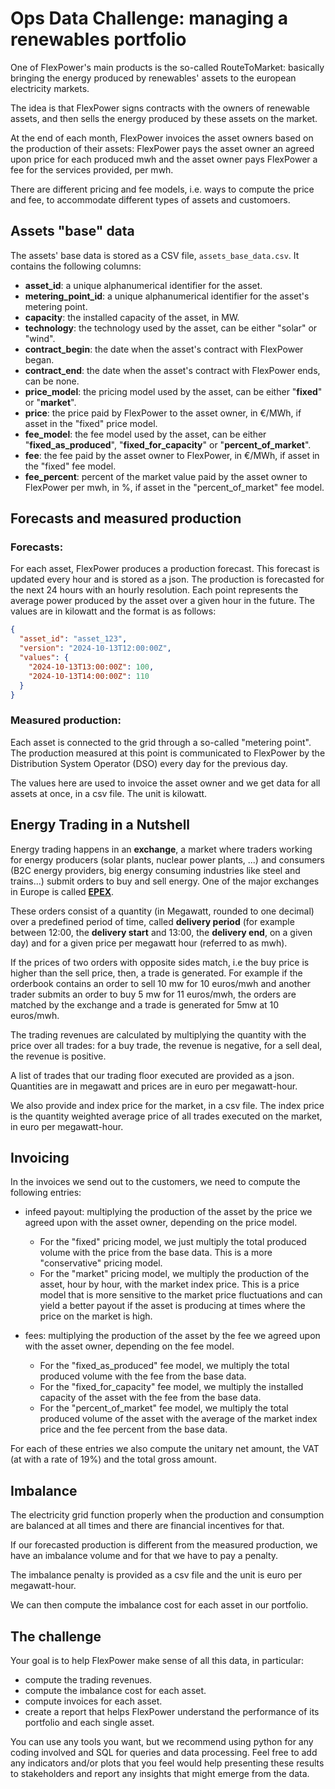 # Ops Data Challenge: managing a renewables portfolio

One of FlexPower's main products is the so-called RouteToMarket: basically bringing the energy produced by renewables' 
assets to the european electricity markets.

The idea is that FlexPower signs contracts with the owners of renewable assets, and then sells the energy produced by these assets on the market. 

At the end of each month, FlexPower invoices the asset owners based on the production of their assets: 
FlexPower pays the asset owner an agreed upon price for each produced mwh and the asset owner pays FlexPower 
a fee for the services provided, per mwh. 

There are different pricing and fee models, i.e. ways to compute the price and fee, to accommodate different types of assets and customoers.

## Assets "base" data

The assets' base data is stored as a CSV file, `assets_base_data.csv`. It contains the following columns:
- **asset_id**: a unique alphanumerical identifier for the asset.
- **metering_point_id**: a unique alphanumerical identifier for the asset's metering point.
- **capacity**: the installed capacity of the asset, in MW.
- **technology**: the technology used by the asset, can be either "solar" or "wind".
- **contract_begin**: the date when the asset's contract with FlexPower began.
- **contract_end**: the date when the asset's contract with FlexPower ends, can be none.
- **price_model**: the pricing model used by the asset, can be either "**fixed**" or "**market**".
- **price**: the price paid by FlexPower to the asset owner, in €/MWh, if asset in the "fixed" price model.
- **fee_model**: the fee model used by the asset, can be either "**fixed_as_produced**", "**fixed_for_capacity**" or "**percent_of_market**".
- **fee**: the fee paid by the asset owner to FlexPower, in €/MWh, if asset in the "fixed" fee model.
- **fee_percent**: percent of the market value paid by the asset owner to FlexPower per mwh, in %, if asset in the "percent_of_market" fee model.

##  Forecasts and measured production

### Forecasts:
For each asset, FlexPower produces a production forecast. This forecast is updated every hour and is stored as a json. 
The production is forecasted for the next 24 hours with an hourly resolution. 
Each point represents the average power produced by the asset over a given hour in the future.
The values are in kilowatt and the format is as follows:

```json
{
  "asset_id": "asset_123",
  "version": "2024-10-13T12:00:00Z",
  "values": {
    "2024-10-13T13:00:00Z": 100,
    "2024-10-13T14:00:00Z": 110
  }
}
```

### Measured production:
Each asset is connected to the grid through a so-called "metering point". 
The production measured at this point is communicated to FlexPower by the Distribution System Operator (DSO) every day for the previous day. 

The values here are used to invoice the asset owner and we get data for all assets at once, in a csv file. The unit is kilowatt.


## Energy Trading in a Nutshell

Energy trading happens in an **exchange**, a market where traders working for energy producers 
(solar plants, nuclear power plants, ...) and consumers (B2C energy providers, big 
energy consuming industries like steel and trains...) submit orders to buy and sell energy.
One of the major exchanges in Europe is called [**EPEX**](https://en.wikipedia.org/wiki/European_Power_Exchange).

These orders consist of a quantity (in Megawatt, rounded to one decimal) over a predefined period of
time, called **delivery period** (for example between 12:00, the **delivery start** and 13:00, 
the **delivery end**, on a given day) and for a given price per megawatt hour (referred to as mwh).

If the prices of two orders with opposite sides match, i.e the buy price is higher than the sell price, 
then, a trade is generated. 
For example if the orderbook contains an order to sell 10 mw for 10 euros/mwh and another trader 
submits an order to buy 5 mw for 11 euros/mwh, the orders are matched by the exchange and a trade is 
generated for 5mw at 10 euros/mwh.

The trading revenues are calculated by multiplying the quantity with the price over all trades: for a buy trade, the revenue is 
negative, for a sell deal, the revenue is positive.

A list of trades that our trading floor executed are provided as a json. Quantities are in megawatt and prices are in euro per megawatt-hour.

We also provide and index price for the market, in a csv file. The index price is the quantity weighted average price of all trades executed on the market, in euro per megawatt-hour.

## Invoicing
In the invoices we send out to the customers, we need to compute the following entries:
* infeed payout: multiplying the production of the asset by the price we agreed upon with the asset owner, depending on the price model. 

    * For the "fixed" pricing model, we just multiply the total produced volume with the price from the base data. This is a more "conservative" pricing model.
    * For the "market" pricing model, we multiply the production of the asset, hour by hour, with the market index price. This is a price model that is more sensitive to the market price fluctuations and can yield a better payout if the asset is producing at times where the price on the market is high.

* fees: multiplying the production of the asset by the fee we agreed upon with the asset owner, depending on the fee model.
    * For the "fixed_as_produced" fee model, we multiply the total produced volume with the fee from the base data.
    * For the "fixed_for_capacity" fee model, we multiply the installed capacity of the asset with the fee from the base data.
    * For the "percent_of_market" fee model, we multiply the total produced volume of the asset with the average of the market index price and the fee percent from the base data.

For each of these entries we also compute the unitary net amount, the VAT (at with a rate of 19%) and the total gross amount.

## Imbalance

The electricity grid function properly when the production and consumption are balanced at all times and there are financial incentives for that.

If our forecasted production is different from the measured production, we have an imbalance volume and for that we have to pay a penalty. 

The imbalance penalty is provided as a csv file and the unit is euro per megawatt-hour.

We can then compute the imbalance cost for each asset in our portfolio.

## The challenge

Your goal is to help FlexPower make sense of all this data, in particular:
- compute the trading revenues.
- compute the imbalance cost for each asset.
- compute invoices for each asset.
- create a report that helps FlexPower understand the performance of its portfolio and each single asset.

You can use any tools you want, but we recommend using python for any coding involved and SQL for queries and data processing.
Feel free to add any indicators and/or plots that you feel would help presenting these results to stakeholders and 
report any insights that might emerge from the data. 


